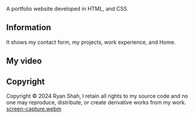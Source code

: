 A portfolio website developed in HTML, and CSS
## Information
It shows my contact form, my projects, work experience, and Home.
## My video


## Copyright
Copyright © 2024 Ryan Shah, I retain all rights to my source code and no one may reproduce, distribute, or create derivative works from my work.
[screen-capture.webm](https://github.com/user-attachments/assets/a72fa139-26d3-4c05-a261-0301c6f907a5)
